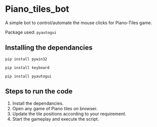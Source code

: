 # Piano_tiles_bot

A simple bot to control/automate the mouse clicks for Piano-Tiles game.

Package used: `pyautogui`

## Installing the dependancies
`pip install pywin32`

`pip install keyboard`

`pip install pyautogui`


## Steps to run the code
1. Install the dependancies.
2. Open any game of Piano tiles on browser.
3. Update the tile positions according to your requirement.
4. Start the gameplay and execute the script.
